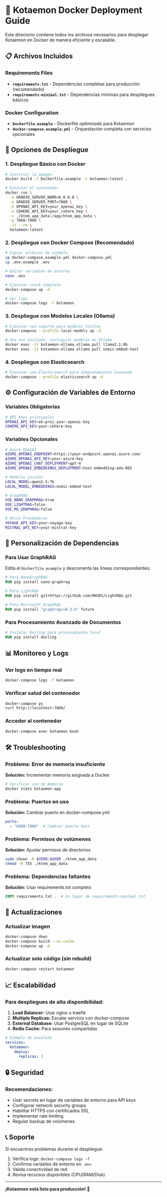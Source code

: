 # 🐳 Kotaemon Docker Deployment Guide

Este directorio contiene todos los archivos necesarios para desplegar Kotaemon en Docker de manera eficiente y escalable.

## 📋 Archivos Incluidos

### Requirements Files
- **`requirements.txt`** - Dependencias completas para producción (recomendado)
- **`requirements-minimal.txt`** - Dependencias mínimas para despliegues básicos

### Docker Configuration
- **`Dockerfile.example`** - Dockerfile optimizado para Kotaemon
- **`docker-compose.example.yml`** - Orquestación completa con servicios opcionales

## 🚀 Opciones de Despliegue

### 1. Despliegue Básico con Docker

```bash
# Construir la imagen
docker build -f Dockerfile.example -t kotaemon:latest .

# Ejecutar el contenedor
docker run \
  -e GRADIO_SERVER_NAME=0.0.0.0 \
  -e GRADIO_SERVER_PORT=7860 \
  -e OPENAI_API_KEY=your_openai_key \
  -e COHERE_API_KEY=your_cohere_key \
  -v ./ktem_app_data:/app/ktem_app_data \
  -p 7860:7860 \
  -it --rm \
  kotaemon:latest
```

### 2. Despliegue con Docker Compose (Recomendado)

```bash
# Copiar archivos de ejemplo
cp docker-compose.example.yml docker-compose.yml
cp .env.example .env

# Editar variables de entorno
nano .env

# Ejecutar stack completo
docker-compose up -d

# Ver logs
docker-compose logs -f kotaemon
```

### 3. Despliegue con Modelos Locales (Ollama)

```bash
# Ejecutar con soporte para modelos locales
docker-compose --profile local-models up -d

# Una vez iniciado, configurar modelos en Ollama
docker exec -it kotaemon-ollama ollama pull llama3.1:8b
docker exec -it kotaemon-ollama ollama pull nomic-embed-text
```

### 4. Despliegue con Elasticsearch

```bash
# Ejecutar con Elasticsearch para almacenamiento avanzado
docker-compose --profile elasticsearch up -d
```

## ⚙️ Configuración de Variables de Entorno

### Variables Obligatorias
```bash
# API Keys principales
OPENAI_API_KEY=sk-proj-your-openai-key
COHERE_API_KEY=your-cohere-key
```

### Variables Opcionales
```bash
# Azure OpenAI
AZURE_OPENAI_ENDPOINT=https://your-endpoint.openai.azure.com/
AZURE_OPENAI_API_KEY=your-azure-key
AZURE_OPENAI_CHAT_DEPLOYMENT=gpt-4
AZURE_OPENAI_EMBEDDINGS_DEPLOYMENT=text-embedding-ada-002

# Modelos Locales
LOCAL_MODEL=qwen2.5:7b
LOCAL_MODEL_EMBEDDINGS=nomic-embed-text

# GraphRAG
USE_NANO_GRAPHRAG=true
USE_LIGHTRAG=false
USE_MS_GRAPHRAG=false

# Otros Proveedores
VOYAGE_API_KEY=your-voyage-key
MISTRAL_API_KEY=your-mistral-key
```

## 🔧 Personalización de Dependencias

### Para Usar GraphRAG

Edita el `Dockerfile.example` y descomenta las líneas correspondientes:

```dockerfile
# Para NanoGraphRAG
RUN pip install nano-graphrag

# Para LightRAG
RUN pip install git+https://github.com/HKUDS/LightRAG.git

# Para Microsoft GraphRAG
RUN pip install "graphrag<=0.3.6" future
```

### Para Procesamiento Avanzado de Documentos

```dockerfile
# Instalar Docling para procesamiento local
RUN pip install docling
```

## 📊 Monitoreo y Logs

### Ver logs en tiempo real
```bash
docker-compose logs -f kotaemon
```

### Verificar salud del contenedor
```bash
docker-compose ps
curl http://localhost:7860/
```

### Acceder al contenedor
```bash
docker-compose exec kotaemon bash
```

## 🛠️ Troubleshooting

### Problema: Error de memoria insuficiente
**Solución:** Incrementar memoria asignada a Docker
```bash
# Verificar uso de memoria
docker stats kotaemon-app
```

### Problema: Puertos en uso
**Solución:** Cambiar puerto en docker-compose.yml
```yaml
ports:
  - "8080:7860"  # Cambiar puerto host
```

### Problema: Permisos de volúmenes
**Solución:** Ajustar permisos de directorios
```bash
sudo chown -R $USER:$USER ./ktem_app_data
chmod -R 755 ./ktem_app_data
```

### Problema: Dependencias faltantes
**Solución:** Usar requirements.txt completo
```dockerfile
COPY requirements.txt .  # En lugar de requirements-minimal.txt
```

## 🔄 Actualizaciones

### Actualizar imagen
```bash
docker-compose down
docker-compose build --no-cache
docker-compose up -d
```

### Actualizar solo código (sin rebuild)
```bash
docker-compose restart kotaemon
```

## 📈 Escalabilidad

### Para despliegues de alta disponibilidad:

1. **Load Balancer:** Usar nginx o traefik
2. **Multiple Replicas:** Escalar servicio con docker-compose
3. **External Database:** Usar PostgreSQL en lugar de SQLite
4. **Redis Cache:** Para sesiones compartidas

```yaml
# Ejemplo de escalado
services:
  kotaemon:
    deploy:
      replicas: 3
```

## 🔒 Seguridad

### Recomendaciones:
- Usar secrets en lugar de variables de entorno para API keys
- Configurar network security groups
- Habilitar HTTPS con certificados SSL
- Implementar rate limiting
- Regular backup de volúmenes

## 📞 Soporte

Si encuentras problemas durante el despliegue:

1. Verifica logs: `docker-compose logs -f`
2. Confirma variables de entorno en `.env`
3. Valida conectividad de red
4. Revisa recursos disponibles (CPU/RAM/Disk)

---

**¡Kotaemon está listo para producción! 🚀**
